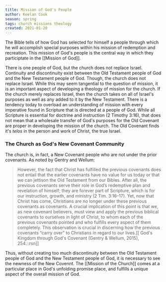 ```yaml
---
title: Mission of God's People
author: Keelan Cook
season: spring
tags: church missions theology
created: 2021-01-20
---
```

The Bible tells of how God has selected for himself a people through which he will accomplish special purposes within his mission of redemption and recreation. This mission of God's people is the central way in which they participtate in the [[Mission of God]].

There is one people of God, but the church does not replace Israel. Continuity and discontinuity exist between the Old Testament people of God and the New Testament people of God. Though, the church does not replace Israel. While this may seem tangential to the question of mission, it is an important aspect of developing a theology of mission for the church. If the church merely replaces Israel, then the church takes on all of Israel's purposes as well as any added to it by the New Testament. There is a tendency today to overload an understanding of mission with every imperative found in Scripture that is directed at a people of God. While all Scripture is essential for doctrine and instruction (2 Timothy 3:16), that does not mean that a wholesale transfer of God's purposes for the Old Covenant are proper in developing the mission of the church. The Old Covenant finds it's *telos* in the person and work of Christ, the true Israel.
### The Church as God's New Covenant Community
The church is, in fact, a New Covenant people who are not under the prior covenants. As noted by Gentry and Wellum:
>However, the fact that Christ has fulfilled the previous covenants does not entail that the earlier covenants have no value for us today or that we can jettison the Old Testament from our Bibles. After all, the previous covenants serve their role in God’s redemptive plan and revelation of himself; they are forever part of Scripture, which is for our instruction, growth, and ministry (2 Tim. 3:16–17). Yet, now that Christ has come, Christians are no longer under these previous covenants as covenants. A crucial implication of this point is that we, as new covenant believers, must view and apply the previous biblical covenants to ourselves in light of Christ, to whom each of the previous covenants pointed and who fulfills every aspect of them completely. This observation is crucial in discerning how the previous covenants “carry over” to Christians in regard to our lives.[[ God's Kingdom through God's Covenant (Gentry & Wellum, 2015), 254.::rsn]]

Thus, without creating too much discontinuity between the Old Testament people of God and the New Testament people of God, it is necessary to see the newness of the New Covennt. The [[Mission of the Church]] comes at a particular place in God's unfolding promise place, and fulfills a unique aspect of the overall mission of God. 